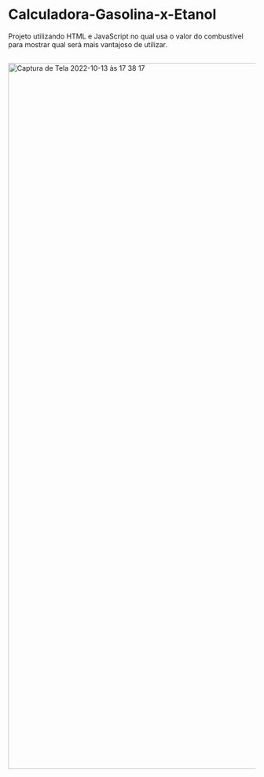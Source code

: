 # Calculadora-Gasolina-x-Etanol
Projeto utilizando HTML e JavaScript no qual usa o valor do combustível para mostrar qual será mais vantajoso de utilizar.
##
<img width="1438" alt="Captura de Tela 2022-10-13 às 17 38 17" src="https://user-images.githubusercontent.com/104739434/195705809-7289ee32-ad73-4663-8152-d0285878f355.png">
